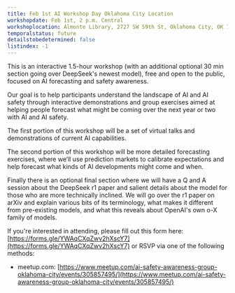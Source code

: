 ```yaml
---
title: Feb 1st AI Workshop Day Oklahoma City Location
workshopdate: Feb 1st, 2 p.m. Central
workshoplocation: Almonte Library, 2727 SW 59th St, Oklahoma City, OK 73119
temporalstatus: future
detailstobedetermined: false
listindex: -1
---
```


This is an interactive 1.5-hour workshop (with an additional optional 30 min section going over DeepSeek's newest model), free and open to the public, focused on AI forecasting and safety awareness.

Our goal is to help participants understand the landscape of AI and AI safety through interactive demonstrations and group exercises aimed at helping people forecast what might be coming over the next year or two with AI and AI safety.

The first portion of this workshop will be a set of virtual talks and demonstrations of current AI capabilities.

The second portion of this workshop will be more detailed forecasting exercises, where we’ll use prediction markets to calibrate expectations and help forecast what kinds of AI developments might come and when.

Finally there is an optional final section where we will have a Q and A session about the DeepSeek r1 paper and salient details about the model for those who are more technically inclined. We will go over the r1 paper on arXiv and explain various bits of its terminology, what makes it different from pre-existing models, and what this reveals about OpenAI's own o-X family of models.

If you're interested in attending, please fill out this form here:
[https://forms.gle/YWAqCXqZwv2hXscY7](https://forms.gle/YWAqCXqZwv2hXscY7) or
RSVP via one of the following methods:

+ meetup.com: [https://www.meetup.com/ai-safety-awareness-group-oklahoma-city/events/305857495/](https://www.meetup.com/ai-safety-awareness-group-oklahoma-city/events/305857495/)
